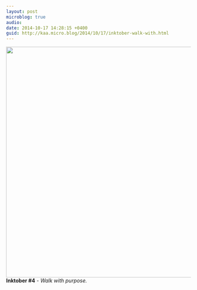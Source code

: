 ```yaml
---
layout: post
microblog: true
audio: 
date: 2014-10-17 14:28:15 +0400
guid: http://kaa.micro.blog/2014/10/17/inktober-walk-with.html
---
```

<img src="http://www.kaa.bz/uploads/2018/5215fcab08.jpg" alt="" width="840" height="630" class="alignnone size-full wp-image-354" /><strong>Inktober #4</strong> - <em>Walk with purpose.</em>
